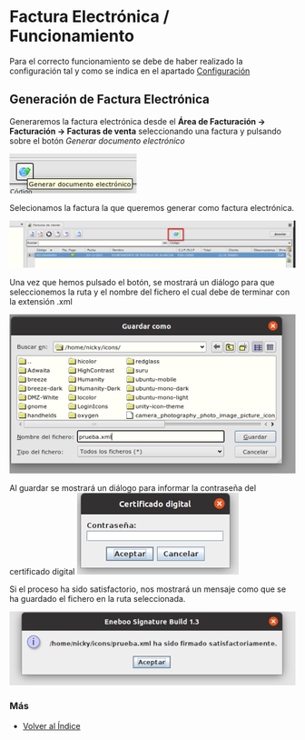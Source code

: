 # Factura Electrónica / Funcionamiento

Para el correcto funcionamiento se debe de haber realizado la configuración tal y como se indica en el apartado [Configuración](./configuracion.md)

## Generación de Factura Electrónica
Generaremos la factura electrónica desde el **Área de Facturación -> Facturación -> Facturas de venta** seleccionando una factura y pulsando sobre el botón *Generar documento electrónico*

![Botón Generar Fact.Elec.](./img/form_masterfacturas_btn.png)

Selecionamos la factura la que queremos generar como factura electrónica.

![Formulario maestro de facturas](./img/form_masterfacturas.png)

Una vez que hemos pulsado el botón, se mostrará un diálogo para que seleccionemos la ruta y el nombre del fichero el cual debe de terminar con la extensión .xml

![Guardar fichero](./img/form_masterfacturas_guardar.png)

Al guardar se mostrará un diálogo para informar la contraseña del certificado digital
![Contraseña certificado](./img/form_masterfacturas_pass.png)

Si el proceso ha sido satisfactorio, nos mostrará un mensaje como que se ha guardado el fichero en la ruta seleccionada.

![Factura electronica generada](./img/form_masterfacturas_generada.png)


### Más

  * [Volver al Índice](./index.md)
